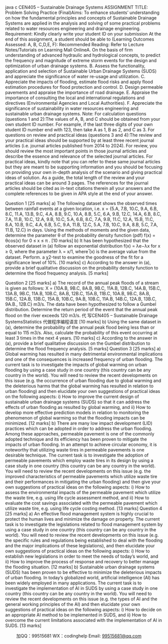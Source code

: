 java c
CEN405 – Sustainable Drainage   Systems
ASSIGNMENT TITLE: Problem Solving Practice (Final)Aims:   To   enhance   students’ understanding   on how the   fundamental principles   and   concepts   of   Sustainable Drainage Systems are applied in the analysis and solving of   some practical problems   related to water resources engineering and drainage engineering.
Requirement: Kindly clearly write your student ID on your submission
At the end of   this assignment, a student   should   be   able   to   (Learning   Outcomes   Assessed:   A, B, C,D,E, F):
Recommended Reading: Refer to Lecture Notes/Tutorials on Learning Mall OnlineA.   On         the      basis         of         firm            understanding            of         advanced            hydraulic            and         hydrological   concepts,   to   predict   the   frequency   and   magnitude   of   extreme   storm   events   for   the      design   and optimization of   urban drainage systems.
B. Assess         the      functionality,         application       and         selection       of      Sustainable      Urban      Drainage Systems   (SUDS) and   appreciate   the   significance   of   water   re-usage   and   utilization.
C. Appreciate      the      impacts      of      flooding,      estimate      flood      risks      and      apply      flood      estimation procedures   for   flood   protection   and   control.
D. Design   permeable   pavements   and   appraise   the   importance   of   road   drainage.
E.   Appraise      the      importance      of    consulting       the      local      and      international      regulations      and   directives (Environmental   Agencies and   Local   Authorities).
F.   Appreciate         the         significance         of         sustainability         in         water         resources         engineering         and sustainable   urban drainage systems.
Note:
For calculation questions (questions   1   and 2):The   values   of A,   B,   and   C   should   be   obtained   from   your   own   student   ID   number.   For   example, if   the last three digits of   your own student ID number end with   123, then take A   as   1, B   as 2,   and   C   as   3.
For questions on review and   practical ideas   (questions 3   and   4):The   review   and   your   practical   ideas   should   be   supported   by   at   least   three   recent journal   articles (i.e. journal articles published from 2014 to 2024).   For   review,   you   should   review the most important points in those   journal   articles   and   describe the   essence   and   relevance of   the   selected   journal   articles. For   practical   ideas, kindly   note   that   you   can   refer   to   these same journal   articles but they   are   meant   to be   supporting   information   and you   should   be focusing on   providing your own in-depth analysis of   the scenario and giving   practical ideas   of   solution. As a guide, the total length of   the review and your   practical ideas can   be around   3 pages.   The references   for the journal   articles   should be   cited   as   in-text   citations therein   all your   answers   and the   complete references to be   given   in   APA   style   at   the   end   of   your   answer.


Question   1   [25 marks]
a)                   The following dataset shows the observed times between rainfall events at a given location,   i.e. x =   {5.A, 7.B,   10.C, 9.A, 6.B, 8.C,   11.A,   13.B, 9.C, 4.A,   8.B,   9.C,   10.A,   8.B,   5.C,   6.A,   9.B,   12.C,   14.A, 6.B,   8.C, 7.A,   11.B,   10.C,   12.A, 9.B,   10.C, 5.A, 6.B,   8.C,   7.A,   9.B,   11.C,   12.A,   15.B,   11.C, 8.A,   10.B, 9.C, 4.A, 6.B, 5.C,   9.A,   11.B,   12.C,   5.A, 7.B,   10.C,   9.A,   8.B,   5.C, 7.A,   11.B, 12.C} in   days.   Using   the   methods of   moments and   the given data, determine   the   parameter   θ of   the   probability   density   function   (pdf) f(x)   =   θcos(x)   for   0   ≤   x    ≤   π   .                   [10   marks]
b)                      It has been hypothesized that the observed dataset in   (a)   follow   an   exponential   distribution f(x)   =   λe−λx            for   x   ≥   0, where   the   parameter   λ   = x/1, where   ̅(x)      is   the   average   value   from   the dataset. Perform. a χ2-test to examine   the   goodness   of   the   fit   for   a   significance   level   of 10%.       [10   marks]
c)                      According   to   the   answer   in   (a),   provide   a   brief   qualitative   discussion   on   the   probability density function to determine the flood frequency   analysis.       [5   marks]


Question 2   [25 marks]
a)                         The record   of   the   annual peak   floods   of a   stream   is   given   as   follows: X =    {10A.B,   9B.C,   8A.B,   9B.C,   11A.B,   12B.C,   14A.B,   15B.C,   13A.B,   9B.C,   11A.B,   10B.C,   8A.B,   12B.C,   15A.B,   11B.C,   10A.B,   9B.C,   8A.B,   15B.C,   12A.B,   13B.C,   15A.B,   10B.C,   9A.B,   10B.C,   11A.B,   14B.C,   12A.B,   13B.C,   9A.B.,   12B.C}   m3/s.   The   data   have   been   hypothesized   to   follow a Gumbel distribution. Determine the return period of   the event that the annual peak   flood on the river exceeds   120 m3/s.  代 写CEN405 – Sustainable Drainage SystemsStatistics
代做程序编程语言     [10   marks]
b)                      Using the same dataset in (a),   determine the probability of   the annual peak flood being less   than or equal to   115 m3/s. Also,   calculate   the probability   of   this   event   occurring   at   least   3   times in the next 4 years.       [10   marks]
c)                      According    to    the    answer    in    (a),   provide    a   brief   qualitative   discussion   on   the   Gumbel   distribution to determine the flood frequency analysis.       [5   marks]
Question 3   [25 marks]
a)                         Global warming   has resulted   in many   detrimental   environmental   implications   and   one   of   the    consequences    is      increased      frequency      of    urban    flooding.      The      current      task      is      to   investigate the impacts of   global warming on   urban   flooding   by   using   a   case   study   in   one   country (this country can be any country in the world).   You   will   need   to   review   the   recent   developments   on this   issue   (e.g. the   occurrence   of   urban   flooding   due to   global warming and    the    deleterious    harms    that    the    global    warming    has    resulted    in    relation    to    urban   flooding)   and   then   elucidate   your   own   suggestions   of practical   ideas   on   the   following   aspects:   i)   How   to   improve   the   current   design   of   sustainable   urban   drainage   systems   (SUDS) so that it can address the effects   of   urban   flooding   as resulted by   global warming,   and   ii)   How   to   develop   more   effective   prediction   models   in   relation   to   monitoring   the   phenomenon   of   global   warming   so   that   the   flooding   impacts   can   be   minimized.       [12   marks]
b)                      There   are many   low impact   development   (LID) practices which   can be   adopted   in   order to   address   the   urban   flooding.   Among   these   approaches,   permeable   pavement   is   one   of the   commonly adopted technique and its efficiency has been proven to mitigate the impacts of   urban   flooding.   In   an   attempt   to   achieve   circular   economy,   it   is noteworthy that utilizing   waste   tires   in   permeable   pavements   is   one   desirable   technique.   The   current   task   is   to   investigate the adoption of   permeable   pavements which employ waste tires in its design by   using a case study in one   country   (this   country   can be   any   country   in   the   world).   You will   need to review the recent developments   on this   issue   (e.g.   the   improved   characteristics   of permeable   pavements   which   utilize   waste   tire   and   their   performances   in   mitigating   the   urban   flooding)   and   then   give   your   own   suggestions   of practical   ideas   on   the   following   aspects:   i)   How   to   assess   the   environmental   impacts   of the   permeable   pavement   which   utilize the waste tire, e.g. using life   cycle   assessment   method,   and   ii)   How   to   evaluate   the   cost   savings   associated   with   the   permeable   pavement   which   utilize   waste   tire,   e.g.   using   life cycle costing method.       [13   marks]
Question 4   [25 marks]
a)                         An   effective   flood   management   system   is   highly   crucial   to   protect   the   human   lives   and   minimize the damage on property. The current task is to investigate the legislations related   to flood management system by using a case study in one country   (this   country   can be   any   country in the world). You will need to review the recent   developments   on this   issue   (e.g.   the specific rules and regulations being established to deal with the flooding and the major implications   of these   legislations),   and   then   elucidate   your   own   suggestions   of practical   ideas   on   the   following   aspects:   i)   How   to   establish   new   legislations   in   order   to   meet   the   needs   of today’s   world,   and   ii)   How   to   improve   the   process   of response   and   recovery   to   better manage the flooding situation.          [12   marks]
b)                      Sustainable   urban   drainage   systems   (SUDS)   has   been   proven   to   be   effective   to   minimize   the      deleterious      impacts      of    urban       flooding.      In      today’s      globalized      world,      artificial   intelligence   (AI)   has   been   widely   employed   in   many   applications.   The   current   task   is   to   investigate the   implementation   of   AI   in   SUDS by using   a   case   study   in   one   country   (this   country can be any country in the world). You will need to review the   recent developments   on   this   issue   (e.g. the   types   of   AI   and   the   general   working   principles   of   the   AI)   and   then elucidate   your   own   suggestions   of practical   ideas   on   the   following   aspects:   i)   How   to   decide on an appropriate AI method to be implemented in SUDS, and ii) How to overcome   the current limitations associated with the implementation of   AI in   SUDS.      [13   marks]

         
加QQ：99515681  WX：codinghelp  Email: 99515681@qq.com
